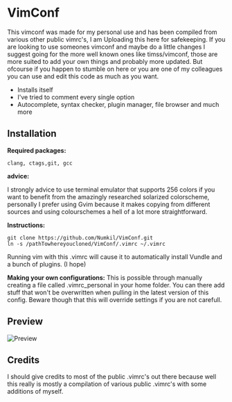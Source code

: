 VimConf
=======
This vimconf was made for my personal use and has been compiled from various other public vimrc's, I
am Uploading this here for safekeeping.
If you are looking to use someones vimconf and maybe do a little changes I suggest going for the
more well known ones like timss/vimconf, those are more suited to add your own things and
probably more updated.
But ofcourse if you happen to stumble on here or you are one of my colleagues you can use and edit this code as much as you want.

* Installs itself
* I've tried to comment every single option
* Autocomplete, syntax checker, plugin manager, file browser and much more

Installation
------------
**Required packages:** 

    clang, ctags,git, gcc

**advice:**

I strongly advice to use terminal emulator that supports 256 colors if you
want to benefit from the amazingly researched solarized colorscheme, personally I prefer using Gvim
because it makes copying from different sources and using colourschemes a hell of a lot more straightforward.

**Instructions:**

    git clone https://github.com/Numkil/VimConf.git
    ln -s /pathTowhereyoucloned/VimConf/.vimrc ~/.vimrc

Running vim with this .vimrc will cause it to automatically install Vundle and a bunch of plugins. (I
hope)

**Making your own configurations:** This is possible through manually creating a file called
.vimrc_personal in your home folder. You can there add stuff that won't be overwritten when pulling in
the latest version of this config. Beware though that this will override settings if you are not
carefull. 

Preview
-------
![Preview](http://imgur.com/6S796Zt.png "screeny")

Credits
-------
I should give credits to most of the public .vimrc's out there because well this really is mostly a
compilation of various public .vimrc's with some additions of myself.
